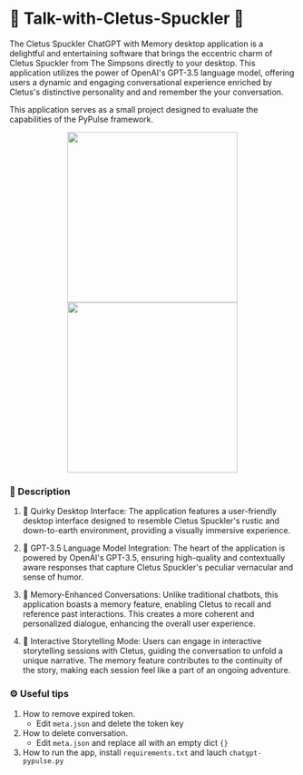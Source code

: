 ﻿# 🌽 Talk-with-Cletus-Spuckler 🚜
The Cletus Spuckler ChatGPT with Memory desktop application is a delightful and entertaining software that brings the eccentric charm of Cletus Spuckler from The Simpsons directly to your desktop. This application utilizes the power of OpenAI's GPT-3.5 language model, offering users a dynamic and engaging conversational experience enriched by Cletus's distinctive personality and and remember the your conversation.

This application serves as a small project designed to evaluate the capabilities of the PyPulse framework.
<div align="center">
<img src="https://github.com/zabbix-byte/Talk-with-Cletus-Spuckler/assets/67012651/9d840561-7d41-41fb-b54c-121c5f26cfac" width="300px">
<img src="https://github.com/zabbix-byte/Talk-with-Cletus-Spuckler/assets/67012651/88c35843-a5e1-417b-8f70-68a37588916a" width="300px">
</div>

### 🤠 Description
1. 🌾 Quirky Desktop Interface:
The application features a user-friendly desktop interface designed to resemble Cletus Spuckler's rustic and down-to-earth environment, providing a visually immersive experience.

2. 🤖 GPT-3.5 Language Model Integration:
The heart of the application is powered by OpenAI's GPT-3.5, ensuring high-quality and contextually aware responses that capture Cletus Spuckler's peculiar vernacular and sense of humor.

3. 🧠 Memory-Enhanced Conversations:
Unlike traditional chatbots, this application boasts a memory feature, enabling Cletus to recall and reference past interactions. This creates a more coherent and personalized dialogue, enhancing the overall user experience.

4. 📖 Interactive Storytelling Mode:
Users can engage in interactive storytelling sessions with Cletus, guiding the conversation to unfold a unique narrative. The memory feature contributes to the continuity of the story, making each session feel like a part of an ongoing adventure.

### ⚙️ Useful tips

1. How to remove expired token.
    - Edit `meta.json` and delete the token key
2. How to delete conversation.
    - Edit `meta.json` and replace all with an empty dict `{}`
3. How to run the app, install `requirements.txt` and lauch `chatgpt-pypulse.py`
